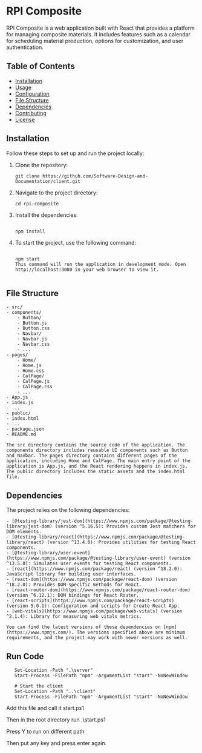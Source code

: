 # RPI Composite

RPI Composite is a web application built with React that provides a platform for managing composite materials. It includes features such as a calendar for scheduling material production, options for customization, and user authentication.

## Table of Contents

- [Installation](#installation)
- [Usage](#usage)
- [Configuration](#configuration)
- [File Structure](#file-structure)
- [Dependencies](#dependencies)
- [Contributing](#contributing)
- [License](#license)

## Installation

Follow these steps to set up and run the project locally:

1. Clone the repository:

   ```shell
   git clone https://github.com/Software-Design-and-Documentation/client.git

2. Navigate to the project directory:

   ```shell
   cd rpi-composite
3. Install the dependencies:

   ```shell

   npm install
4. To start the project, use the following command:

   ```shell

   npm start
   This command will run the application in development mode. Open http://localhost:3000 in your web browser to view it.


 ## File Structure
    - src/
    - components/
        - Button/
        - Button.js
        - Button.css
        - Navbar/
        - Navbar.js
        - Navbar.css
        - ...
    - pages/
        - Home/
        - Home.js
        - Home.css
        - CalPage/
        - CalPage.js
        - CalPage.css
        - ...
    - App.js
    - index.js
    - ...
    - public/
    - index.html
    - ...
    - package.json
    - README.md

    The src directory contains the source code of the application. The components directory includes reusable UI components such as Button and Navbar. The pages directory contains different pages of the application, including Home and CalPage. The main entry point of the application is App.js, and the React rendering happens in index.js. The public directory includes the static assets and the index.html file.

## Dependencies

The project relies on the following dependencies:

    - [@testing-library/jest-dom](https://www.npmjs.com/package/@testing-library/jest-dom) (version ^5.16.5): Provides custom Jest matchers for DOM elements.
    - [@testing-library/react](https://www.npmjs.com/package/@testing-library/react) (version ^13.4.0): Provides utilities for testing React components.
    - [@testing-library/user-event](https://www.npmjs.com/package/@testing-library/user-event) (version ^13.5.0): Simulates user events for testing React components.
    - [react](https://www.npmjs.com/package/react) (version ^18.2.0): JavaScript library for building user interfaces.
    - [react-dom](https://www.npmjs.com/package/react-dom) (version ^18.2.0): Provides DOM-specific methods for React.
    - [react-router-dom](https://www.npmjs.com/package/react-router-dom) (version ^6.12.1): DOM bindings for React Router.
    - [react-scripts](https://www.npmjs.com/package/react-scripts) (version 5.0.1): Configuration and scripts for Create React App.
    - [web-vitals](https://www.npmjs.com/package/web-vitals) (version ^2.1.4): Library for measuring web vitals metrics.

    You can find the latest versions of these dependencies on [npm](https://www.npmjs.com/). The versions specified above are minimum requirements, and the project may work with newer versions as well.



## Run Code

```      # Start the server
   Set-Location -Path ".\server"
   Start-Process -FilePath "npm" -ArgumentList "start" -NoNewWindow

   # Start the client
   Set-Location -Path "..\client"
   Start-Process -FilePath "npm" -ArgumentList "start" -NoNewWindow
```

Add this file and call it start.ps1

Then in the root directory run .\start.ps1

Press Y to run on different path

Then put any key and press enter again.

